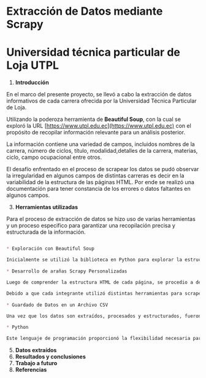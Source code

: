 # Extracción de Datos mediante Scrapy
# Universidad técnica particular de Loja UTPL

1. **Introducción**
   
En el marco del presente proyecto, se llevó a cabo la extracción de datos informativos de cada carrera ofrecida por la Universidad Técnica Particular de Loja.

Utilizando la poderoza herramienta de **Beautiful Soup**, con la cual se exploró la URL [https://www.utpl.edu.ec](https://www.utpl.edu.ec)  con el propósito de recopilar información relevante para un análisis posterior.

La información contiene una variedad de campos, incluidos nombres de la carrera, número de ciclos, título, modalidad,detalles de la carrera, materias, ciclo, campo ocupacional entre otros.

El desafío enfrentado en el proceso de scrapear los datos se pudó observar la irregularidad en algunos campos de distintas carreras es decir en la variabilidad de la estructura de las páginas HTML. Por ende se realizó una documentación para tener constancia de los errores o datos faltantes en algunos campos.

3. **Herramientas utilizadas**
   
Para el proceso de extracción de datos se hizo uso de varias herramientas y un proceso especifico para garantizar una recopilación precisa y estructurada de la información.


```markdown

* Exploración con Beautiful Soup

Inicialmente se utilizó la biblioteca en Python para explorar la estructura HTML de las paginas del sitio WEb UTPL para cada carrera, lo que permitió identificar los elementos y atributos relevantes que contenían la información deseada.
   
* Desarrollo de arañas Scrapy Personalizadas

Luego de comprender la estructura HTML de cada página, se procedio a desarrollar arañas Scrapy personalizadas para cada modalidad.
   
Debido a que cada integrante utilizó distintas herramientas para scrapear, se procedio a combinar y unificar el código en una única araña Scrapy con BeatifulSoup.
   
* Guardado de Datos en un Archivo CSV

Una vez que los datos son extraídos, procesados y estructurados, fueron guardados en un archivo CSV para su fácil manejo y análisis posterior.

* Python

Este lenguaje de programación proporcionó la flexibilidad necesaria para adaptar el proceso según nuestros requerimientos.
```   
5. **Datos extraídos**
6. **Resultados y conclusiones**
7. **Trabajo a futuro**
8. **Referencias**
